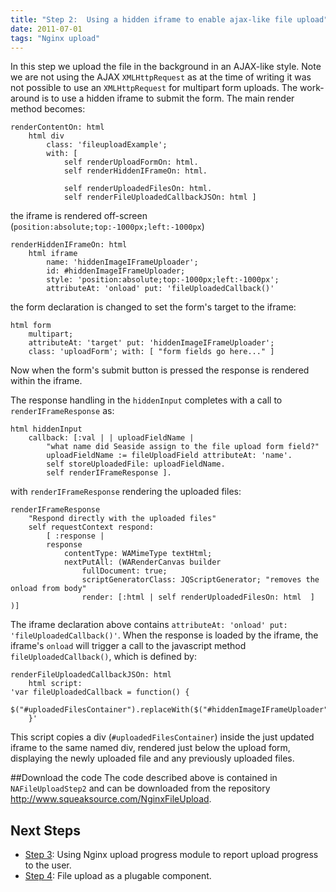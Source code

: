 ```yaml
---
title: "Step 2:  Using a hidden iframe to enable ajax-like file upload"
date: 2011-07-01
tags: "Nginx upload"
---
```


In this step we upload the file in the background in an AJAX-like style. Note we are not using the AJAX `XMLHttpRequest` as at the time of writing it was not possible to use an `XMLHttpRequest` for multipart form uploads. The work-around is to use a hidden iframe to submit the form. The main render method becomes:

```Smalltalk
renderContentOn: html
	html div
		class: 'fileuploadExample';
		with: [
			self renderUploadFormOn: html.
			self renderHiddenIFrameOn: html.
	
			self renderUploadedFilesOn: html.
			self renderFileUploadedCallbackJSOn: html ]
```

the iframe is rendered off-screen (`position:absolute;top:-1000px;left:-1000px`)

```Smalltalk
renderHiddenIFrameOn: html
	html iframe 
		name: 'hiddenImageIFrameUploader';
		id: #hiddenImageIFrameUploader;
		style: 'position:absolute;top:-1000px;left:-1000px'; 
		attributeAt: 'onload' put: 'fileUploadedCallback()'
```

the form declaration is changed to set the form's target to the iframe:

```Smalltalk
html form
    multipart;
    attributeAt: 'target' put: 'hiddenImageIFrameUploader';
    class: 'uploadForm'; with: [ "form fields go here..." ]
```

Now when the form's submit button is pressed the response is rendered within the iframe.

The response handling in the `hiddenInput` completes with a call to `renderIFrameResponse` as:
```Smalltalk
html hiddenInput
    callback: [:val | | uploadFieldName |
        "what name did Seaside assign to the file upload form field?"
        uploadFieldName := fileUploadField attributeAt: 'name'.
        self storeUploadedFile: uploadFieldName.
        self renderIFrameResponse ].
```

with `renderIFrameResponse` rendering the uploaded files:
```Smalltalk
renderIFrameResponse
	"Respond directly with the uploaded files"
	self requestContext respond: 
		[ :response | 
		response
			contentType: WAMimeType textHtml;
			nextPutAll: (WARenderCanvas builder
				fullDocument: true;
				scriptGeneratorClass: JQScriptGenerator; "removes the onload from body"				
				render: [:html | self renderUploadedFilesOn: html  ] )]
```

The iframe declaration above contains `attributeAt: 'onload' put: 'fileUploadedCallback()'`. When the response is loaded by the iframe, the iframe's `onload` will trigger a call to the javascript method `fileUploadedCallback()`, which is defined by:

```Smalltalk
renderFileUploadedCallbackJSOn: html
	html script: 
'var fileUploadedCallback = function() {
	$("#uploadedFilesContainer").replaceWith($("#hiddenImageIFrameUploader").contents().find("#uploadedFilesContainer"))
	}'
```
This script copies a div (`#uploadedFilesContainer`) inside the just updated iframe to the same named div, rendered just below the upload form, displaying the newly uploaded file and any previously uploaded files.

##Download the code
The code described above is contained in `NAFileUploadStep2` and can be downloaded from the repository http://www.squeaksource.com/NginxFileUpload.

## Next Steps
* [Step 3](File-upload-using-Nginx-and-Seaside---step-3.md): Using Nginx upload progress module to report upload progress to the user.
* [Step 4](Step-4-File-upload-as-a-plugable-component.md): File upload as a plugable component.
